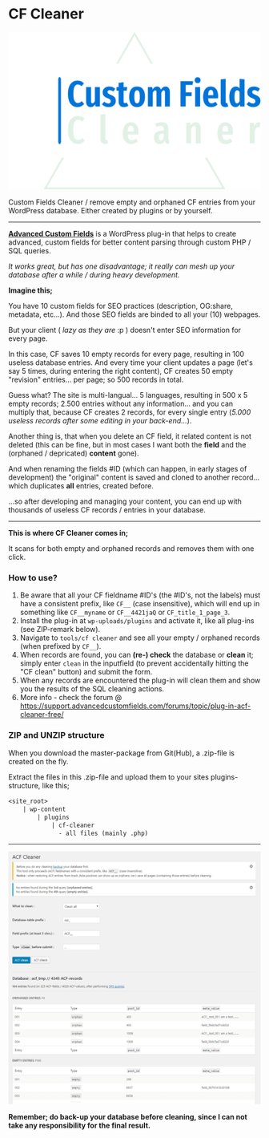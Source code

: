 # CF Cleaner

![WordPress - CF Cleaner](cf-cleaner-logotype.png "WordPress - CF Cleaner")

Custom Fields Cleaner / remove empty and orphaned CF entries from your WordPress database. Either created by plugins or by yourself.

----------

**[Advanced Custom Fields](http://advancedcustomfields.com/)** is a WordPress plug-in that helps to create advanced, custom fields for better content parsing through custom PHP / SQL queries.

*It works great, but has one disadvantage; it really can mesh up your database after a while / during heavy development.*

**Imagine this;**

You have 10 custom fields for SEO practices (description, OG:share, metadata, etc...). And those SEO fields are binded to all your (10) webpages.

But your client ( *lazy as they are* :p ) doesn't enter SEO information for every page.

In this case, CF saves 10 empty records for every page, resulting in 100 useless database entries. And every time your client updates a page (let's say 5 times, during entering the right content), CF creates 50 empty "revision" entries... per page; so 500 records in total.

Guess what? The site is multi-langual... 5 languages, resulting in 500 x 5 empty records; 2.500 entries without any information... and you can multiply that, because CF creates 2 records, for every single entry (*5.000 useless records after some editing in your back-end...*).

Another thing is, that when you delete an CF field, it related content is not deleted (this can be fine, but in most cases I want both the **field** and the (orphaned / depricated) **content** gone).

And when renaming the fields #ID (which can happen, in early stages of development) the "original" content is saved and cloned to another record... which duplicates **all** entries, created before.

...so after developing and managing your content, you can end up with thousands of useless CF records / entries in your database.

----------

**This is where CF Cleaner comes in;**

It scans for both empty and orphaned records and removes them with one click.

### How to use?

1. Be aware that all your CF fieldname #ID's (the #ID's, not the labels) must have a consistent prefix, like `CF__`  (case insensitive), which will end up in something like `CF__myname` or `CF__4421jaQ` or `CF_title_1_page_3`.
2. Install the plug-in at `wp-uploads/plugins` and activate it, like all plug-ins (see ZIP-remark below).
3. Navigate to `tools/cf cleaner` and see all your empty / orphaned records (when prefixed by `CF__`).
4. When records are found, you can **(re-) check** the database or **clean** it; simply enter `clean` in the inputfield (to prevent accidentally hitting the "CF clean" button) and submit the form.
5. When any records are encountered the plug-in will clean them and show you the results of the SQL cleaning actions.
6. More info - check the forum @ https://support.advancedcustomfields.com/forums/topic/plug-in-acf-cleaner-free/

### ZIP and UNZIP structure

When you download the master-package from Git(Hub), a .zip-file is created on the fly.

Extract the files in this .zip-file and upload them to your sites plugins-structure, like this;

```
<site_root>
    | wp-content
        | plugins
            | cf-cleaner
              - all files (mainly .php)
```

----------

![WordPress - CF Cleaner](https://raw.githubusercontent.com/1n3JgKl9pQ6cUMrW/acf-cleaner/04d796be6194654d382c59419805c93a746c5c65/acf-cleaner-screenshot.png "WordPress - CF Cleaner")

**Remember; do back-up your database before cleaning, since I can not take any responsibility for the final result.**
